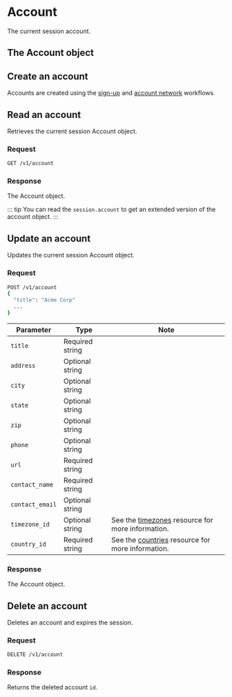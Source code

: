 # Account

The current session account.

## The Account object

<!--@include: includes/objects/account.md-->

## Create an account

Accounts are created using the [sign-up](signup) and [account network](networks) workflows.

## Read an account

Retrieves the current session Account object.

### Request

```sh
GET /v1/account
```

### Response

The Account object.

::: tip 
You can read the `session.account` to get an extended version of the account object. 
:::

## Update an account

Updates the current session Account object.

### Request

```sh
POST /v1/account
{
  "title": "Acme Corp"
  ...
}
```

| Parameter | Type | Note |
| --- | --- | --- |
| `title` | Required string |  |
| `address` | Optional string |  |
| `city` | Optional string |  |
| `state` | Optional string |  |
| `zip` | Optional string |  |
| `phone` | Optional string |  |
| `url` | Required string |  |
| `contact_name` | Required string |  |
| `contact_email` | Optional string |  |
| `timezone_id` | Optional string | See the [timezones](timezones) resource for more information. |
| `country_id` | Required string | See the [countries](countries) resource for more information. |

<!--@include: includes/update-note.md-->

### Response

The Account object.

## Delete an account

Deletes an account and expires the session.

### Request

```sh
DELETE /v1/account
```

### Response

Returns the deleted account `id`.
